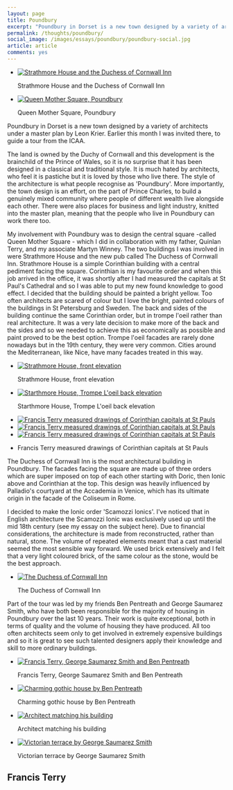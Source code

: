 ```yaml
---
layout: page
title: Poundbury
excerpt: "Poundbury in Dorset is a new town designed by a variety of architects under a master plan by Leon Krier. Earlier this month I was invited there, to guide a tour from the ICAA."
permalink: /thoughts/poundbury/
social_image: /images/essays/poundbury/poundbury-social.jpg
article: article
comments: yes
---
```


<ul class="list">
	<li class="half">
		<a class="fancybox" rel="group" href="/images/essays/poundbury/strathmore-house-and-the-duchess-of-cornwall-inn.jpg" title="Strathmore House and the Duchess of Cornwall Inn">
			<img src="/images/essays/poundbury/thumbs/strathmore-house-and-the-duchess-of-cornwall-inn.jpg" alt="Strathmore House and the Duchess of Cornwall Inn">
		</a>
		<p class="caption">Strathmore House and the Duchess of Cornwall Inn</p>
	</li>
	<li class="half">
		<a class="fancybox" rel="group" href="/images/essays/poundbury/queen-mother-square-poundbury.jpg" title="Queen Mother Square, Poundbury">
			<img src="/images/essays/poundbury/thumbs/queen-mother-square-poundbury.jpg" alt="Queen Mother Square, Poundbury">
		</a>
		<p class="caption">Queen Mother Square, Poundbury</p>
	</li>
</ul>

<p>
	Poundbury in Dorset is a new town designed by a variety of architects under a master plan by Leon Krier. Earlier this month I was invited there, to guide a tour from the ICAA.
</p><p>
	The land is owned by the Duchy of Cornwall and this development is the brainchild of the Prince of Wales, so it is no surprise that it has been designed in a classical and traditional style. It is much hated by architects, who feel it is pastiche but it is loved by those who live there. The style of the architecture is what people recognise as 'Poundbury'.  More importantly, the town design is an effort, on the part of Prince Charles, to build a genuinely mixed community where people of different wealth live alongside each other.  There were also places for business and light industry, knitted into the master plan, meaning that the people who live in Poundbury can work there too.
</p><p>
	My involvement with Poundbury was to design the central square -called Queen Mother Square - which I did in collaboration with my father, Quinlan Terry, and my associate Martyn Winney. The two buildings I was involved in were Strathmore House and the new pub called The Duchess of Cornwall Inn. Strathmore House is a simple Corinthian building with a central pediment facing the square. Corinthian is my favourite order and when this job arrived in the office, it was shortly after I had measured the capitals at St Paul's Cathedral and so I was able to put my new found knowledge to good effect. I decided that the building should be painted a bright yellow. Too often architects are scared of colour but I love the bright, painted colours of the buildings in St Petersburg and Sweden. The back and sides of the building continue the same Corinthian order, but in trompe l'oeil rather than real architecture. It was a very late decision to make more of the back and the sides and so we needed to achieve this as economically as possible and paint proved to be the best option. Trompe l'oeil facades are rarely done nowadays but in the 19th century, they were very common. Cities around the Mediterranean, like Nice, have many facades treated in this way.
</p>

<ul class="list">
	<li class="half">
		<a class="fancybox" rel="group" href="/images/essays/poundbury/strathmore-house-front-elevation.jpg" title="Strathmore House, front elevation">
			<img src="/images/essays/poundbury/thumbs/strathmore-house-front-elevation.jpg" alt="Strathmore House, front elevation">
		</a>
		<p class="caption">Strathmore House, front elevation</p>
	</li>
	<li class="half">
		<a class="fancybox" rel="group" href="/images/essays/poundbury/starthmore-house-trompe-loeil-back-elevation.jpg" title="Starthmore House, Trompe L'oeil back elevation">
			<img src="/images/essays/poundbury/thumbs/starthmore-house-trompe-loeil-back-elevation.jpg" alt="Starthmore House, Trompe L'oeil back elevation">
		</a>
		<p class="caption">Starthmore House, Trompe L'oeil back elevation</p>
	</li>
</ul>
<ul class="list">
	<li class="third">
		<a class="fancybox" rel="group" href="/images/essays/poundbury/francis-terry-measured-drawings-of-corinthian-capitals-at-st-pauls-1.jpg" title="Francis Terry measured drawings of Corinthian capitals at St Pauls">
			<img src="/images/essays/poundbury/thumbs/francis-terry-measured-drawings-of-corinthian-capitals-at-st-pauls-1.jpg" alt="Francis Terry measured drawings of Corinthian capitals at St Pauls">
		</a>
	</li>
	<li class="third">
		<a class="fancybox" rel="group" href="/images/essays/poundbury/francis-terry-measured-drawings-of-corinthian-capitals-at-st-pauls-2.jpg" title="Francis Terry measured drawings of Corinthian capitals at St Pauls">
			<img src="/images/essays/poundbury/thumbs/francis-terry-measured-drawings-of-corinthian-capitals-at-st-pauls-2.jpg" alt="Francis Terry measured drawings of Corinthian capitals at St Pauls">
		</a>
	</li>
	<li class="third">
		<a class="fancybox" rel="group" href="/images/essays/poundbury/francis-terry-measured-drawings-of-corinthian-capitals-at-st-pauls-3.jpg" title="Francis Terry measured drawings of Corinthian capitals at St Pauls">
			<img src="/images/essays/poundbury/thumbs/francis-terry-measured-drawings-of-corinthian-capitals-at-st-pauls-3.jpg" alt="Francis Terry measured drawings of Corinthian capitals at St Pauls">
		</a>
	</li>
	<li class="full">
		<p class="multi-caption">Francis Terry measured drawings of Corinthian capitals at St Pauls</p>
	</li>
</ul>                                                                                                                                                                                                                                                            
<p>
	The Duchess of Cornwall Inn is the most architectural building in Poundbury. The facades facing the square are made up of three orders which are super imposed on top of each other starting with Doric, then  Ionic above and Corinthian at the top. This design was heavily influenced by Palladio's courtyard at the Accademia in Venice, which has its ultimate origin in the facade of the Coliseum in Rome.
</p><p>
	I decided to make the Ionic order 'Scamozzi Ionics'. I've noticed that in English architecture the Scamozzi Ionic was exclusively used up until the mid 18th century (see my essay on the subject here). Due to financial considerations, the architecture is made from reconstructed, rather than natural, stone. The volume of repeated elements meant that a cast material seemed the most sensible way forward. We used brick extensively and I felt that a very light coloured brick, of the same colour as the stone, would be the best approach.
</p>

<ul class="list">
	<li class="full">
		<a class="fancybox" rel="group" href="/images/essays/poundbury/the-duchess-of-cornwall-inn.jpg" title="The Duchess of Cornwall Inn">
			<img src="/images/essays/poundbury/thumbs/the-duchess-of-cornwall-inn.jpg" alt="The Duchess of Cornwall Inn">
		</a>
		<p class="caption">The Duchess of Cornwall Inn</p>
	</li>
</ul>

<p> 
	Part of the tour was led by my friends Ben Pentreath and George Saumarez Smith, who have both been responsible for the majority of housing in Poundbury over the last 10 years. Their work is quite exceptional, both in terms of quality and the volume of housing they have produced. All too often architects seem only to get involved in extremely expensive buildings and so it is great to see such talented designers apply their knowledge and skill to more ordinary buildings. 
</p>

<ul class="list">
	<li class="half">
		<a class="fancybox" rel="group" href="/images/essays/poundbury/francis-terry-george-saumarez-smith-and-ben-pentreath.jpg" title="Francis Terry, George Saumarez Smith and Ben Pentreath">
			<img src="/images/essays/poundbury/thumbs/francis-terry-george-saumarez-smith-and-ben-pentreath.jpg" alt="Francis Terry, George Saumarez Smith and Ben Pentreath">
		</a>
		<p class="caption">Francis Terry, George Saumarez Smith and Ben Pentreath</p>
	</li>
	<li class="half">
		<a class="fancybox" rel="group" href="/images/essays/poundbury/charming-gothic-house-by-ben-pentreath.jpg" title="Charming gothic house by Ben Pentreath">
			<img src="/images/essays/poundbury/thumbs/charming-gothic-house-by-ben-pentreath.jpg" alt="Charming gothic house by Ben Pentreath">
		</a>
		<p class="caption">Charming gothic house by Ben Pentreath</p>
	</li>
	<li class="half">
		<a class="fancybox" rel="group" href="/images/essays/poundbury/architect-matching-his-building.jpg" title="Architect matching his building">
			<img src="/images/essays/poundbury/thumbs/architect-matching-his-building.jpg" alt="Architect matching his building">
		</a>
		<p class="caption">Architect matching his building</p>
	</li>
	<li class="half">
		<a class="fancybox" rel="group" href="/images/essays/poundbury/victorian-terrace-by-george-saumarez-smith.jpg" title="Victorian terrace by George Saumarez Smith">
			<img src="/images/essays/poundbury/thumbs/victorian-terrace-by-george-saumarez-smith.jpg" alt="Victorian terrace by George Saumarez Smith">
		</a>
		<p class="caption">Victorian terrace by George Saumarez Smith</p>
	</li>
</ul>

<h2>
	Francis Terry
</h2>

<div class="fb-comments" data-href="https://ftanda.co.uk/thoughts/poundbury/" data-width="100%" data-numposts="12"></div>